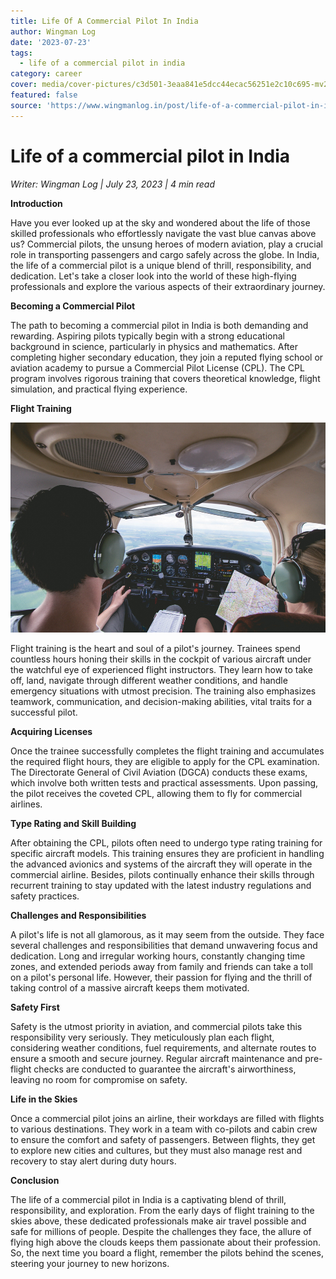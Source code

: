 ```yaml
---
title: Life Of A Commercial Pilot In India
author: Wingman Log
date: '2023-07-23'
tags:
  - life of a commercial pilot in india
category: career
cover: media/cover-pictures/c3d501-3eaa841e5dcc44ecac56251e2c10c695-mv2-81f766c0.jpg
featured: false
source: 'https://www.wingmanlog.in/post/life-of-a-commercial-pilot-in-india'
---
```


# Life of a commercial pilot in India

*Writer: Wingman Log | July 23, 2023 | 4 min read*

**Introduction**

Have you ever looked up at the sky and wondered about the life of those skilled professionals who effortlessly navigate the vast blue canvas above us? Commercial pilots, the unsung heroes of modern aviation, play a crucial role in transporting passengers and cargo safely across the globe. In India, the life of a commercial pilot is a unique blend of thrill, responsibility, and dedication. Let's take a closer look into the world of these high-flying professionals and explore the various aspects of their extraordinary journey.

**Becoming a Commercial Pilot**

The path to becoming a commercial pilot in India is both demanding and rewarding. Aspiring pilots typically begin with a strong educational background in science, particularly in physics and mathematics. After completing higher secondary education, they join a reputed flying school or aviation academy to pursue a Commercial Pilot License (CPL). The CPL program involves rigorous training that covers theoretical knowledge, flight simulation, and practical flying experience.

**Flight Training**

![img](media/blog-media/c3d501-138fbe41ce234cc180c365e1b382c5a0-mv2-3593695a.jpg)

Flight training is the heart and soul of a pilot's journey. Trainees spend countless hours honing their skills in the cockpit of various aircraft under the watchful eye of experienced flight instructors. They learn how to take off, land, navigate through different weather conditions, and handle emergency situations with utmost precision. The training also emphasizes teamwork, communication, and decision-making abilities, vital traits for a successful pilot.

**Acquiring Licenses**

Once the trainee successfully completes the flight training and accumulates the required flight hours, they are eligible to apply for the CPL examination. The Directorate General of Civil Aviation (DGCA) conducts these exams, which involve both written tests and practical assessments. Upon passing, the pilot receives the coveted CPL, allowing them to fly for commercial airlines.

**Type Rating and Skill Building**

After obtaining the CPL, pilots often need to undergo type rating training for specific aircraft models. This training ensures they are proficient in handling the advanced avionics and systems of the aircraft they will operate in the commercial airline. Besides, pilots continually enhance their skills through recurrent training to stay updated with the latest industry regulations and safety practices.

**Challenges and Responsibilities**

A pilot's life is not all glamorous, as it may seem from the outside. They face several challenges and responsibilities that demand unwavering focus and dedication. Long and irregular working hours, constantly changing time zones, and extended periods away from family and friends can take a toll on a pilot's personal life. However, their passion for flying and the thrill of taking control of a massive aircraft keeps them motivated.

**Safety First**

Safety is the utmost priority in aviation, and commercial pilots take this responsibility very seriously. They meticulously plan each flight, considering weather conditions, fuel requirements, and alternate routes to ensure a smooth and secure journey. Regular aircraft maintenance and pre-flight checks are conducted to guarantee the aircraft's airworthiness, leaving no room for compromise on safety.

**Life in the Skies**

Once a commercial pilot joins an airline, their workdays are filled with flights to various destinations. They work in a team with co-pilots and cabin crew to ensure the comfort and safety of passengers. Between flights, they get to explore new cities and cultures, but they must also manage rest and recovery to stay alert during duty hours.

**Conclusion**

The life of a commercial pilot in India is a captivating blend of thrill, responsibility, and exploration. From the early days of flight training to the skies above, these dedicated professionals make air travel possible and safe for millions of people. Despite the challenges they face, the allure of flying high above the clouds keeps them passionate about their profession. So, the next time you board a flight, remember the pilots behind the scenes, steering your journey to new horizons.

